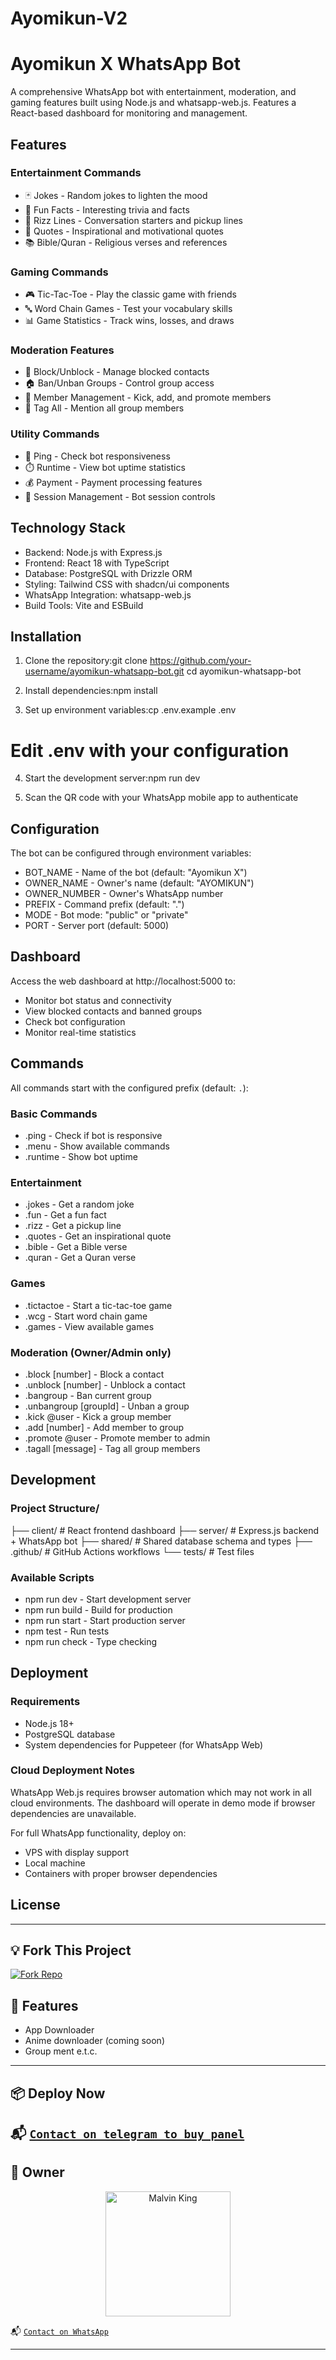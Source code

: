 # Ayomikun-V2
# Ayomikun X WhatsApp Bot

A comprehensive WhatsApp bot with entertainment, moderation, and gaming features built using Node.js and whatsapp-web.js. Features a React-based dashboard for monitoring and management.

## Features

### Entertainment Commands
- 🃏 Jokes - Random jokes to lighten the mood
- 🎯 Fun Facts - Interesting trivia and facts
- 💖 Rizz Lines - Conversation starters and pickup lines
- 📖 Quotes - Inspirational and motivational quotes
- 📚 Bible/Quran - Religious verses and references

### Gaming Commands
- 🎮 Tic-Tac-Toe - Play the classic game with friends
- 🔤 Word Chain Games - Test your vocabulary skills
- 📊 Game Statistics - Track wins, losses, and draws

### Moderation Features
- 🚫 Block/Unblock - Manage blocked contacts
- 🏠 Ban/Unban Groups - Control group access
- 👥 Member Management - Kick, add, and promote members
- 📢 Tag All - Mention all group members

### Utility Commands
- 🏓 Ping - Check bot responsiveness
- ⏱️ Runtime - View bot uptime statistics
- 💰 Payment - Payment processing features
- 🔧 Session Management - Bot session controls

## Technology Stack

- Backend: Node.js with Express.js
- Frontend: React 18 with TypeScript
- Database: PostgreSQL with Drizzle ORM
- Styling: Tailwind CSS with shadcn/ui components
- WhatsApp Integration: whatsapp-web.js
- Build Tools: Vite and ESBuild

## Installation

1. Clone the repository:git clone https://github.com/your-username/ayomikun-whatsapp-bot.git
cd ayomikun-whatsapp-bot

2. Install dependencies:npm install

3. Set up environment variables:cp .env.example .env
# Edit .env with your configuration

4. Start the development server:npm run dev

5. Scan the QR code with your WhatsApp mobile app to authenticate

## Configuration

The bot can be configured through environment variables:

- BOT_NAME - Name of the bot (default: "Ayomikun X")
- OWNER_NAME - Owner's name (default: "AYOMIKUN")
- OWNER_NUMBER - Owner's WhatsApp number
- PREFIX - Command prefix (default: ".")
- MODE - Bot mode: "public" or "private"
- PORT - Server port (default: 5000)

## Dashboard

Access the web dashboard at http://localhost:5000 to:
- Monitor bot status and connectivity
- View blocked contacts and banned groups
- Check bot configuration
- Monitor real-time statistics

## Commands

All commands start with the configured prefix (default: `.`):

### Basic Commands
- .ping - Check if bot is responsive
- .menu - Show available commands
- .runtime - Show bot uptime

### Entertainment
- .jokes - Get a random joke
- .fun - Get a fun fact
- .rizz - Get a pickup line
- .quotes - Get an inspirational quote
- .bible - Get a Bible verse
- .quran - Get a Quran verse

### Games
- .tictactoe - Start a tic-tac-toe game
- .wcg - Start word chain game
- .games - View available games

### Moderation (Owner/Admin only)
- .block [number] - Block a contact
- .unblock [number] - Unblock a contact
- .bangroup - Ban current group
- .unbangroup [groupId] - Unban a group
- .kick @user - Kick a group member
- .add [number] - Add member to group
- .promote @user - Promote member to admin
- .tagall [message] - Tag all group members

## Development

### Project Structure/
├── client/          # React frontend dashboard
├── server/          # Express.js backend + WhatsApp bot
├── shared/          # Shared database schema and types
├── .github/         # GitHub Actions workflows
└── tests/           # Test files

### Available Scripts
- npm run dev - Start development server
- npm run build - Build for production
- npm run start - Start production server
- npm test - Run tests
- npm run check - Type checking

## Deployment

### Requirements
- Node.js 18+ 
- PostgreSQL database
- System dependencies for Puppeteer (for WhatsApp Web)

### Cloud Deployment Notes
WhatsApp Web.js requires browser automation which may not work in all cloud environments. The dashboard will operate in demo mode if browser dependencies are unavailable.

For full WhatsApp functionality, deploy on:
- VPS with display support
- Local machine
- Containers with proper browser dependencies

## License

---

## 💡 Fork This Project

[![Fork Repo](https://img.shields.io/badge/FORK-REPO-black?style=for-the-badge&logo=github)](https://github.com/AyoFemi10/Ayomikun-V2/fork)


## 🧩 Features

- App Downloader
- Anime downloader (coming soon)
- Group ment e.t.c.


---

## 📦 Deploy Now
📬 [`Contact on telegram to buy panel`](https://t.me/saturotech)
---



## 👑 Owner

<p align="center">
  <a href="https://github.com/AyoFemi10">
    <img src="https://github.com/AyoFemi10.png" width="200" height="200" alt="Malvin King"/>
  </a>
</p>

📬 [`Contact on WhatsApp`](https://wa.me/2348174836550)

---


